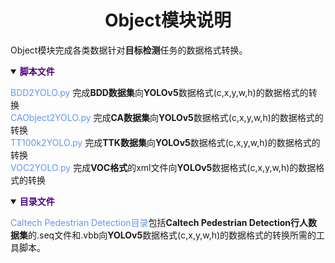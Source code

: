 # <div align="center">Object模块说明</div>

Object模块完成各类数据针对<b>目标检测</b>任务的数据格式转换。

<details open>
<summary><b><font color=Indigo>脚本文件</font></b></summary>

<font color=CornflowerBlue>BDD2YOLO.py</font> 完成<b>BDD数据集</b>向<b>YOLOv5</b>数据格式(c,x,y,w,h)的数据格式的转换  
<font color=CornflowerBlue>CAObject2YOLO.py</font> 完成<b>CA数据集</b>向<b>YOLOv5</b>数据格式(c,x,y,w,h)的数据格式的转换  
<font color=CornflowerBlue>TT100k2YOLO.py</font> 完成<b>TTK数据集</b>向<b>YOLOv5</b>数据格式(c,x,y,w,h)的数据格式的转换  
<font color=CornflowerBlue>VOC2YOLO.py</font> 完成<b>VOC格式</b>的xml文件向<b>YOLOv5</b>数据格式(c,x,y,w,h)的数据格式的转换
</details>

<p></p>

<details open>
<summary><b><font color=Indigo>目录文件</font></b></summary>

<font color=CornflowerBlue>Caltech Pedestrian Detection目录</font>包括<b>Caltech Pedestrian Detection行人数据集</b>的.seq文件和.vbb向<b>YOLOv5</b>数据格式(c,x,y,w,h)的数据格式的转换所需的工具脚本。
</details>